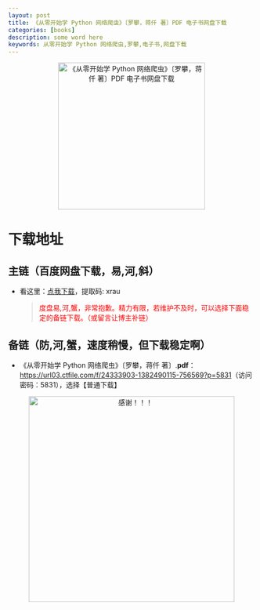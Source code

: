 ```yaml
---
layout: post
title: 《从零开始学 Python 网络爬虫》〔罗攀，蒋仟 著〕PDF 电子书网盘下载
categories: [books]
description: some word here
keywords: 从零开始学 Python 网络爬虫,罗攀,电子书,网盘下载
---
```


<div align="center"><img src="https://qweree.cn/wp-content/uploads/2024/10/clksxpwlpc.jpg" alt="《从零开始学 Python 网络爬虫》〔罗攀，蒋仟 著〕PDF 电子书网盘下载" width="300px" height="auto"></div>

# 下载地址

## 主链（百度网盘下载，易,河,斜）

- 看这里：[点我下载](https://pan.baidu.com/s/1iMXUbSbtZQZjDcqDmnWUyw?pwd=xrau)，提取码: xrau

  > <p style="color:red" >度盘易,河,蟹，非常抱歉。精力有限，若维护不及时，可以选择下面稳定的备链下载。（或留言让博主补链）</p>

## 备链（防,河,蟹，速度稍慢，但下载稳定啊）

- 《从零开始学 Python 网络爬虫》〔罗攀，蒋仟 著〕.**pdf**：<https://url03.ctfile.com/f/24333903-1382490115-756569?p=5831>（访问密码：5831），选择【普通下载】

<div align="center"><img src="https://pic.imgdb.cn/item/661246bf68eb935713c7f81c.gif" alt="感谢！！！" width="420px" height="auto"/></div>
